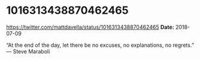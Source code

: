 # 1016313438870462465
https://twitter.com/mattdavella/status/1016313438870462465
**Date:** 2018-07-09

“At the end of the day, let there be no excuses, no explanations, no regrets.” ― Steve Maraboli
